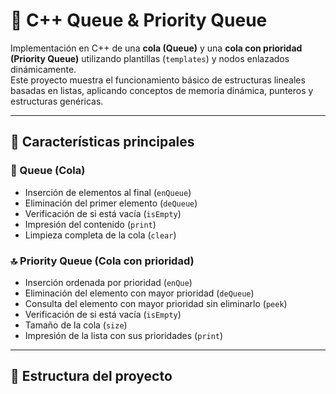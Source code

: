 # 🧮 C++ Queue & Priority Queue

Implementación en C++ de una **cola (Queue)** y una **cola con prioridad (Priority Queue)** utilizando plantillas (`templates`) y nodos enlazados dinámicamente.  
Este proyecto muestra el funcionamiento básico de estructuras lineales basadas en listas, aplicando conceptos de memoria dinámica, punteros y estructuras genéricas.

---

## 🧩 Características principales

### 📘 Queue (Cola)
- Inserción de elementos al final (`enQueue`)
- Eliminación del primer elemento (`deQueue`)
- Verificación de si está vacía (`isEmpty`)
- Impresión del contenido (`print`)
- Limpieza completa de la cola (`clear`)

### 🔝 Priority Queue (Cola con prioridad)
- Inserción ordenada por prioridad (`enQue`)
- Eliminación del elemento con mayor prioridad (`deQueue`)
- Consulta del elemento con mayor prioridad sin eliminarlo (`peek`)
- Verificación de si está vacía (`isEmpty`)
- Tamaño de la cola (`size`)
- Impresión de la lista con sus prioridades (`print`)

---

## 🧱 Estructura del proyecto

